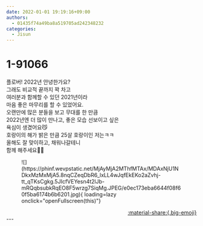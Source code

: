 ```yaml
---
date: 2022-01-01 19:19:16+09:00
authors:
  - 01435f74a49ba8a519705ad242348232
categories:
  - Jisun
---
```


# 1-91066

<div class="post-container" markdown="1">
<div class="content-container md-sidebar__scrollwrap" markdown="1">

플로버! 2022년 안녕한가요?<br>그래도 비교적 끝까지 꽉 차고<br>여러분과 함께할 수 있던 2021년이라 <br>마음 좋은 마무리를 할 수 있었어요.<br>오랜만에 많은 분들을 보고 무대를 한 만큼<br>2022년엔 더 많이 만나고, 좋은 모습 선보이고 싶은<br>욕심이 생겼어요😼<br>호랑이의 해가 밝은 만큼 25살 호랑이인 저는ㅋㅋ<br>올해도 잘 맞이하고, 채워나갈테니<br>함께 해주세요🖤🐯
<figure markdown="1">
![](https://phinf.wevpstatic.net/MjAyMjA2MThfMTAx/MDAxNjU1NDkxMzMxMjA5.8nqCZeqDbR6_lxLL4wJqfEkEKo2aZvhj-tt_qTKsCgkg.5JIcfVEYesn4t2lJb-mRQqbsubkRqEO8F5wrzg7SiqMg.JPEG/e0ec173eba6644f08f60f5ba6174b6b6201.jpg){ loading=lazy onclick="openFullscreen(this)"}
</figure>


</div>
</div>

<div style="text-align: right;" markdown="1">
<a href="https://weverse.io/fromis9/artist/1-91066" style="text-align: right;">:material-share:{.big-emoji}</a>
</div>
---
